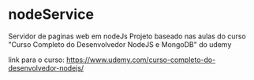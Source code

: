 # nodeService
Servidor de paginas web em nodeJs
Projeto baseado nas aulas do curso "Curso Completo do Desenvolvedor NodeJS e MongoDB" do udemy

link para o curso: https://www.udemy.com/curso-completo-do-desenvolvedor-nodejs/